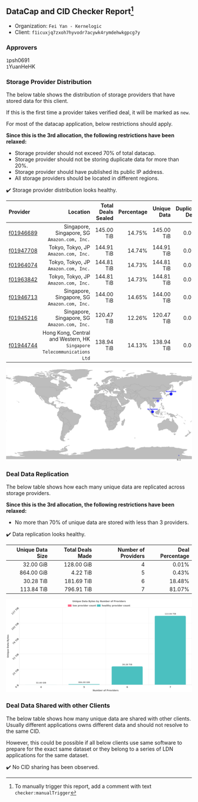 ## DataCap and CID Checker Report[^1]
 - Organization: `Fei Yan - Kernelogic`
 - Client: `f1icuxjq7zxoh7hyvodr7acywk4rymdehwkgpcg7y`
### Approvers
`1`psh0691<br/>`1`YuanHeHK

### Storage Provider Distribution
The below table shows the distribution of storage providers that have stored data for this client.

If this is the first time a provider takes verified deal, it will be marked as `new`.

For most of the datacap application, below restrictions should apply.

**Since this is the 3rd allocation, the following restrictions have been relaxed:**
 - Storage provider should not exceed 70% of total datacap.
 - Storage provider should not be storing duplicate data for more than 20%.
 - Storage provider should have published its public IP address.
 - All storage providers should be located in different regions.

✔️ Storage provider distribution looks healthy.

| Provider                                              |                                                                  Location | Total Deals Sealed | Percentage | Unique Data | Duplicate Deals |
| :---------------------------------------------------- | ------------------------------------------------------------------------: | -----------------: | ---------: | ----------: | --------------: |
| [f01946689](https://filfox.info/en/address/f01946689) |                           Singapore, Singapore, SG<br/>`Amazon.com, Inc.` |         145.00 TiB |     14.75% |  145.00 TiB |           0.00% |
| [f01947708](https://filfox.info/en/address/f01947708) |                                   Tokyo, Tokyo, JP<br/>`Amazon.com, Inc.` |         144.91 TiB |     14.74% |  144.91 TiB |           0.00% |
| [f01964074](https://filfox.info/en/address/f01964074) |                                   Tokyo, Tokyo, JP<br/>`Amazon.com, Inc.` |         144.81 TiB |     14.73% |  144.81 TiB |           0.00% |
| [f01963842](https://filfox.info/en/address/f01963842) |                                   Tokyo, Tokyo, JP<br/>`Amazon.com, Inc.` |         144.81 TiB |     14.73% |  144.81 TiB |           0.00% |
| [f01946713](https://filfox.info/en/address/f01946713) |                           Singapore, Singapore, SG<br/>`Amazon.com, Inc.` |         144.00 TiB |     14.65% |  144.00 TiB |           0.00% |
| [f01945216](https://filfox.info/en/address/f01945216) |                           Singapore, Singapore, SG<br/>`Amazon.com, Inc.` |         120.47 TiB |     12.26% |  120.47 TiB |           0.00% |
| [f01944744](https://filfox.info/en/address/f01944744) | Hong Kong, Central and Western, HK<br/>`Singapore Telecommunications Ltd` |         138.94 TiB |     14.13% |  138.94 TiB |           0.00% |

![Provider Distribution](https://raw.githubusercontent.com/data-preservation-programs/filplus-checker-assets/main/filecoin-project/filecoin-plus-large-datasets/issues/1352/1671973584496.png)
### Deal Data Replication
The below table shows how each many unique data are replicated across storage providers.

**Since this is the 3rd allocation, the following restrictions have been relaxed:**
- No more than 70% of unique data are stored with less than 3 providers.

✔️ Data replication looks healthy.

| Unique Data Size | Total Deals Made | Number of Providers | Deal Percentage |
| ---------------: | ---------------: | ------------------: | --------------: |
|        32.00 GiB |       128.00 GiB |                   4 |           0.01% |
|       864.00 GiB |         4.22 TiB |                   5 |           0.43% |
|        30.28 TiB |       181.69 TiB |                   6 |          18.48% |
|       113.84 TiB |       796.91 TiB |                   7 |          81.07% |

![Replication Distribution](https://raw.githubusercontent.com/data-preservation-programs/filplus-checker-assets/main/filecoin-project/filecoin-plus-large-datasets/issues/1352/1671973585328.png)
### Deal Data Shared with other Clients
The below table shows how many unique data are shared with other clients.
Usually different applications owns different data and should not resolve to the same CID.

However, this could be possible if all below clients use same software to prepare for the exact same dataset or they belong to a series of LDN applications for the same dataset.

✔️ No CID sharing has been observed.

[^1]: To manually trigger this report, add a comment with text `checker:manualTrigger`
